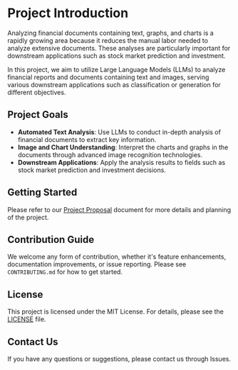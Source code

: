 # Project Introduction

Analyzing financial documents containing text, graphs, and charts is a rapidly growing area because it reduces the manual labor needed to analyze extensive documents. These analyses are particularly important for downstream applications such as stock market prediction and investment.

In this project, we aim to utilize Large Language Models (LLMs) to analyze financial reports and documents containing text and images, serving various downstream applications such as classification or generation for different objectives.

## Project Goals

- **Automated Text Analysis**: Use LLMs to conduct in-depth analysis of financial documents to extract key information.
- **Image and Chart Understanding**: Interpret the charts and graphs in the documents through advanced image recognition technologies.
- **Downstream Applications**: Apply the analysis results to fields such as stock market prediction and investment decisions.

## Getting Started

Please refer to our [Project Proposal](./Project%20Proposal.pdf) document for more details and planning of the project.

## Contribution Guide

We welcome any form of contribution, whether it's feature enhancements, documentation improvements, or issue reporting. Please see `CONTRIBUTING.md` for how to get started.

## License

This project is licensed under the MIT License. For details, please see the [LICENSE](./LICENSE) file.

## Contact Us

If you have any questions or suggestions, please contact us through Issues.

